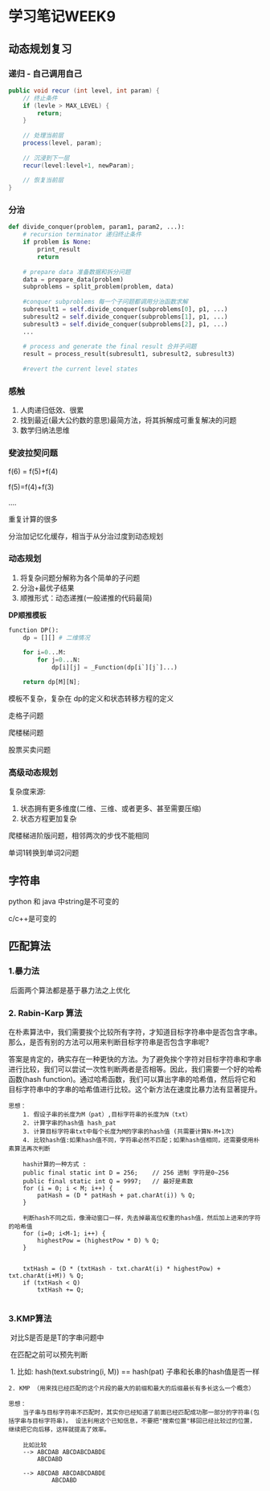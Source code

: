 # 学习笔记WEEK9



## 动态规划复习

### 递归 - 自己调用自己

```java
public void recur (int level, int param) {
    // 终止条件
    if (levle > MAX_LEVEL) {
        return;
    }
    
    // 处理当前层
    process(level, param);
    
    // 沉浸到下一层
    recur(level:level+1, newParam);
    
    // 恢复当前层
}
```



### 分治

```python
def divide_conquer(problem, param1, param2, ...):
    # recursion terminator 递归终止条件
    if problem is None:
        print_result
        return
   
    # prepare data 准备数据和拆分问题
    data = prepare_data(problem)
    subproblems = split_problem(problem, data)
    
    #conquer subproblems 每一个子问题都调用分治函数求解
    subresult1 = self.divide_conquer(subproblems[0], p1, ...)
    subresult2 = self.divide_conquer(subproblems[1], p1, ...)
    subresult3 = self.divide_conquer(subproblems[2], p1, ...)
    ...
    
    # process and generate the final result 合并子问题
    result = process_result(subresult1, subresult2, subresult3)
    
    #revert the current level states
```



### 感触

1.  人肉递归低效、很累
2.  找到最近(最大公约数的意思)最简方法，将其拆解成可重复解决的问题
3.  数学归纳法思维



### 斐波拉契问题

f(6) = f(5)+f(4)

f(5)=f(4)+f(3)

....

重复计算的很多

分治加记忆化缓存，相当于从分治过度到动态规划



### 动态规划

1.  将复杂问题分解称为各个简单的子问题
2.  分治+最优子结果
3.  顺推形式：动态递推(一般递推的代码最简)



**DP顺推模板**

```python
function DP():
    dp = [][] # 二维情况
    
    for i=0...M:
        for j=0...N:
            dp[i][j] = _Function(dp[i`][j`]...)

	return dp[M][N];
```

模板不复杂，复杂在 dp的定义和状态转移方程的定义



走格子问题

爬楼梯问题

股票买卖问题



### 高级动态规划

复杂度来源:

1.  状态拥有更多维度(二维、三维、或者更多、甚至需要压缩)
2.  状态方程更加复杂



爬楼梯进阶版问题，相邻两次的步伐不能相同

单词1转换到单词2问题



## 字符串

python 和 java 中string是不可变的

c/c++是可变的



## 匹配算法



### 1.暴力法

​	后面两个算法都是基于暴力法之上优化

### 2. Rabin-Karp 算法

​	在朴素算法中，我们需要挨个比较所有字符，才知道目标字符串中是否包含字串。那么，是否有别的方法可以用来判断目标字符串是否包含字串呢?

​	答案是肯定的，确实存在一种更快的方法。为了避免挨个字符对目标字符串和字串进行比较，我们可以尝试一次性判断两者是否相等。因此，我们需要一个好的哈希函数(hash function)。通过哈希函数，我们可以算出字串的哈希值，然后将它和目标字符串中的字串的哈希值进行比较。这个新方法在速度比暴力法有显著提升。

```
思想：
	1. 假设子串的长度为M（pat）,目标字符串的长度为N（txt）
	2. 计算字串的hash值 hash_pat
	3. 计算目标字符串txt中每个长度为M的字串的hash值 (共需要计算N-M+1次)
	4. 比较hash值:如果hash值不同，字符串必然不匹配；如果hash值相同，还需要使用朴素算法再次判断
	
	hash计算的一种方式 :
	public final static int D = 256;	// 256 进制 字符是0~256
	public final static int Q = 9997;	// 最好是素数
	for (i = 0; i < M; i++) {
		patHash = (D * patHash + pat.charAt(i)) % Q;	
	}
	
	判断hash不同之后，像滑动窗口一样，先去掉最高位权重的hash值，然后加上进来的字符的哈希值
	for (i=0; i<M-1; i++) {
		highestPow = (highestPow * D) % Q;
	}
	
	
	txtHash = (D * (txtHash - txt.charAt(i) * highestPow) + txt.charAt(i+M)) % Q;
	if (txtHash < Q)
		txtHash += Q;
	
```





### 3.KMP算法

​	对比S是否是是T的字串问题中

​	在匹配之前可以预先判断

​	1. 比如: hash(text.substring(i, M)) == hash(pat) 子串和长串的hash值是否一样

	2. KMP （用来找已经匹配的这个片段的最大的前缀和最大的后缀最长有多长这么一个概念）



```
思想：
	当子串与目标字符串不匹配时，其实你已经知道了前面已经匹配成功那一部分的字符串(包括字串与目标字符串)。 设法利用这个已知信息，不要把"搜索位置"移回已经比较过的位置，继续把它向后移，这样就提高了效率。
	
	比如比较
	-->	ABCDAB ABCDABCDABDE
		ABCDABD
		
	--> ABCDAB ABCDABCDABDE
			ABCDABD
	
```





